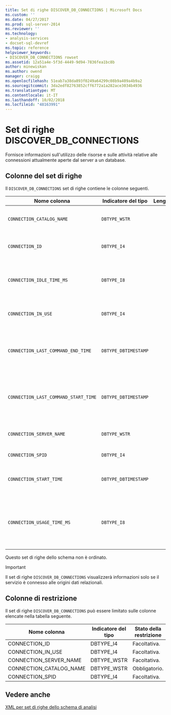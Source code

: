 ```yaml
---
title: Set di righe DISCOVER_DB_CONNECTIONS | Microsoft Docs
ms.custom: ''
ms.date: 04/27/2017
ms.prod: sql-server-2014
ms.reviewer: ''
ms.technology:
- analysis-services
- docset-sql-devref
ms.topic: reference
helpviewer_keywords:
- DISCOVER_DB_CONNECTIONS rowset
ms.assetid: 12a51a4e-5f3d-4449-9d94-7836fea1bc8b
author: minewiskan
ms.author: owend
manager: craigg
ms.openlocfilehash: 51eab7a38da893f0249a64299c08b9a409a4b9a2
ms.sourcegitcommit: 3da2edf82763852cff6772a1a282ace3034b4936
ms.translationtype: MT
ms.contentlocale: it-IT
ms.lasthandoff: 10/02/2018
ms.locfileid: "48163991"
---
```

# <a name="discoverdbconnections-rowset"></a>Set di righe DISCOVER_DB_CONNECTIONS
  Fornisce informazioni sull'utilizzo delle risorse e sulle attività relative alle connessioni attualmente aperte dal server a un database.  
  
## <a name="rowset-columns"></a>Colonne del set di righe  
 Il `DISCOVER_DB_CONNECTIONS` set di righe contiene le colonne seguenti.  
  
|Nome colonna|Indicatore del tipo|Length|Description|  
|-----------------|--------------------|------------|-----------------|  
|`CONNECTION_CATALOG_NAME`|`DBTYPE_WSTR`||Nome del database attualmente connesso.|  
|`CONNECTION_ID`|`DBTYPE_I4`||Numero univoco che identifica la connessione.|  
|`CONNECTION_IDLE_TIME_MS`|`DBTYPE_I8`||Tempo di inattività, in millisecondi, dopo l'avvio della connessione.|  
|`CONNECTION_IN_USE`|`DBTYPE_I4`||Indica se la connessione è attiva (1) o inattiva (0).|  
|`CONNECTION_LAST_COMMAND_END_TIME`|`DBTYPE_DBTIMESTAMP`||Data e ora UTC del server in cui è terminata l'esecuzione dell'ultimo comando.|  
|`CONNECTION_LAST_COMMAND_START_TIME`|`DBTYPE_DBTIMESTAMP`||Data e ora UTC del server in cui è iniziata l'esecuzione dell'ultimo comando.|  
|`CONNECTION_SERVER_NAME`|`DBTYPE_WSTR`||Nome del server attualmente connesso.|  
|`CONNECTION_SPID`|`DBTYPE_I4`||ID della sessione.|  
|`CONNECTION_START_TIME`|`DBTYPE_DBTIMESTAMP`||Data e ora UTC del server in cui è iniziata la connessione.|  
|`CONNECTION_USAGE_TIME_MS`|`DBTYPE_I8`||Tempo di attività della connessione, in millisecondi, dopo l'avvio della connessione.|  
  
 Questo set di righe dello schema non è ordinato.  
  
> [!IMPORTANT]  
>  Il set di righe `DISCOVER_DB_CONNECTIONS` visualizzerà informazioni solo se il servizio è connesso alle origini dati relazionali.  
  
## <a name="restriction-columns"></a>Colonne di restrizione  
 Il set di righe `DISCOVER_DB_CONNECTIONS` può essere limitato sulle colonne elencate nella tabella seguente.  
  
|Nome colonna|Indicatore del tipo|Stato della restrizione|  
|-----------------|--------------------|-----------------------|  
|CONNECTION_ID|DBTYPE_I4|Facoltativa.|  
|CONNECTION_IN_USE|DBTYPE_I4|Facoltativa.|  
|CONNECTION_SERVER_NAME|DBTYPE_WSTR|Facoltativa.|  
|CONNECTION_CATALOG_NAME|DBTYPE_WSTR|Obbligatorio.|  
|CONNECTION_SPID|DBTYPE_I4|Facoltativa.|  
  
## <a name="see-also"></a>Vedere anche  
 [XML per set di righe dello schema di analisi](xml-for-analysis-schema-rowsets.md)  
  
  
